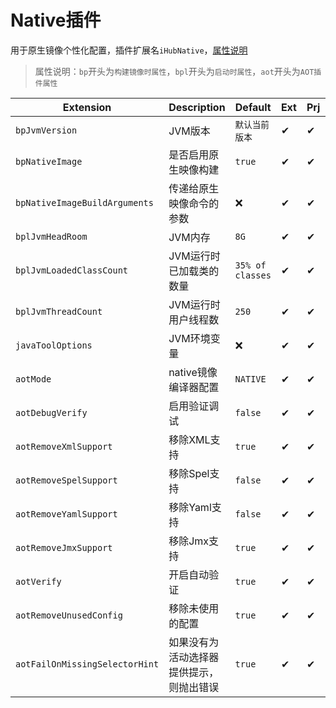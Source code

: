 # Native插件
用于原生镜像个性化配置，插件扩展名`iHubNative`，[属性说明](/?id=属性配置表)

> 属性说明：`bp`开头为`构建镜像时属性`，`bpl`开头为`启动时属性`，`aot`开头为`AOT插件属性`

| Extension | Description | Default | Ext | Prj | Sys | Env |
| --------- | ----------- | ------- | --- | ------- | ------ | --- |
| `bpJvmVersion` | JVM版本 | `默认当前版本` | ✔ | ✔ | ❌ | ❌ |
| `bpNativeImage` | 是否启用原生映像构建 | `true` | ✔ | ✔ | ❌ | ❌ |
| `bpNativeImageBuildArguments` | 传递给原生映像命令的参数 | ❌ | ✔ | ✔ | ❌ | ❌ |
| `bplJvmHeadRoom` | JVM内存 | `8G` | ✔ | ✔ | ❌ | ❌ |
| `bplJvmLoadedClassCount` | JVM运行时已加载类的数量 | `35% of classes` | ✔ | ✔ | ❌ | ❌ |
| `bplJvmThreadCount` | JVM运行时用户线程数 | `250` | ✔ | ✔ | ❌ | ❌ |
| `javaToolOptions` | JVM环境变量 | ❌ | ✔ | ✔ | ❌ | ❌ |
| `aotMode` | native镜像编译器配置 | `NATIVE` | ✔ | ✔ | ❌ | ❌ |
| `aotDebugVerify` | 启用验证调试 | `false` | ✔ | ✔ | ✔ | ❌ |
| `aotRemoveXmlSupport` | 移除XML支持 | `true` | ✔ | ✔ | ❌ | ❌ |
| `aotRemoveSpelSupport` | 移除Spel支持 | `false` | ✔ | ✔ | ❌ | ❌ |
| `aotRemoveYamlSupport` | 移除Yaml支持 | `false` | ✔ | ✔ | ❌ | ❌ |
| `aotRemoveJmxSupport` | 移除Jmx支持 | `true` | ✔ | ✔ | ❌ | ❌ |
| `aotVerify` | 开启自动验证 | `true` | ✔ | ✔ | ❌ | ❌ |
| `aotRemoveUnusedConfig` | 移除未使用的配置 | `true` | ✔ | ✔ | ❌ | ❌ |
| `aotFailOnMissingSelectorHint` | 如果没有为活动选择器提供提示，则抛出错误 | `true` | ✔ | ✔ | ❌ | ❌ |
